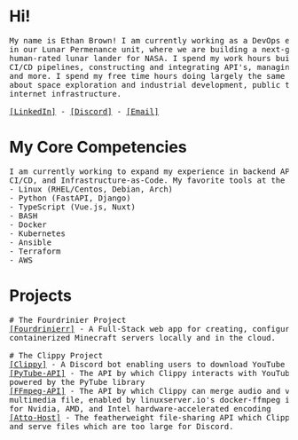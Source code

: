 # Hi!
<pre>
My name is Ethan Brown! I am currently working as a DevOps engineer at Blue Origin 
in our Lunar Permenance unit, where we are building a next-generation 
human-rated lunar lander for NASA. I spend my work hours building and maintaining 
CI/CD pipelines, constructing and integrating API's, managing cloud infrastructure, 
and more. I spend my free time hours doing largely the same thing! I am passionate 
about space exploration and industrial development, public transportation, and 
internet infrastructure.

<a href="https://www.linkedin.com/in/ethan-brown-swe/">[LinkedIn]</a> - <a href="https://discordapp.com/users/fortuity/">[Discord]</a> - <a href="mailto:ethan@ewbrowntech.com">[Email]</a>
</pre>

# My Core Competencies
<pre>
I am currently working to expand my experience in backend API development, 
CI/CD, and Infrastructure-as-Code. My favorite tools at the moment include:
- Linux (RHEL/Centos, Debian, Arch)
- Python (FastAPI, Django)
- TypeScript (Vue.js, Nuxt)
- BASH
- Docker
- Kubernetes
- Ansible
- Terraform
- AWS
</pre>

# Projects
<pre>
# The Fourdrinier Project
<a href="https://github.com/Fourdrinier/Fourdrinier" target="_blank">[Fourdrinierr]</a> - A Full-Stack web app for creating, configuring, and deploying 
containerized Minecraft servers locally and in the cloud.

# The Clippy Project
<a href="https://github.com/ewbrowntech/Clippy" target="_blank">[Clippy]</a> - A Discord bot enabling users to download YouTube videos with one command
<a href="https://github.com/ewbrowntech/PyTube-API" target="_blank">[PyTube-API]</a> - The API by which Clippy interacts with YouTube, 
powered by the PyTube library
<a href="https://github.com/ewbrowntech/FFmpeg-API" target="_blank">[FFmpeg-API]</a> - The API by which Clippy can merge audio and video streams into one 
multimedia file, enabled by linuxserver.io's docker-ffmpeg image, with full support 
for Nvidia, AMD, and Intel hardware-accelerated encoding
<a href="https://github.com/ewbrowntech/Atto-Host" target="_blank">[Atto-Host]</a> - The featherweight file-sharing API which Clippy can use to store 
and serve files which are too large for Discord.
</pre>


